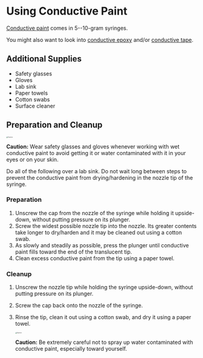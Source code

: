 # Using Conductive Paint

[Conductive paint](https://www.digikey.com/en/products/filter/coating-grease-repair/642?s=N4IgjCBcoKxaBjKAzAhgGwM4FMA0IB7KAbRAGYyAmAdgE4AWEAXXwAcAXKEAZXYCcAlgDsA5iAC%2B%2BMAA4y8EEkhoseQiXKyyANmnM2nSD37CxkkNWoRoClBhz4ikUvQAMtaWDn5X7yoxYgHFy8gqIS%2BAC0lPKK-ACuqo6kcExmEXLWsXwJDupgLsziRUA) comes in 5--10-gram syringes.

You might also want to look into [conductive epoxy](https://www.digikey.com/en/products/filter/glue-adhesives-applicators/909?s=N4IgjCBcoKxaBjKAzAhgGwM4FMA0IB7KAbRAGYyAmAdgE4AWEfM%2BsmANgAYnzWZbqPFm1oAOEAF18ABwAuUEAGVZAJwCWAOwDmIAL74wosvBBJIaLHkIle9GKPZD69dpW5SQchcvXa9%2BAFpKEzNVAFcrIkhSOAl9EADjaFMocMibMHddbKA) and/or [conductive tape](https://www.digikey.com/en/products/filter/tape/908?s=N4IgjCBcoCwJwGYqgMZQGYEMA2BnApgDQgD2UA2iAjAgKwBsADCALrEAOALlCAMqcAnAJYA7AOYgAvsQC0AJmQg0kQQFcipCiFqtpIGUmhKoajWUiUwzFpNtA).

## Additional Supplies

 -  Safety glasses
 -  Gloves
 -  Lab sink
 -  Paper towels
 -  Cotton swabs
 -  Surface cleaner

## Preparation and Cleanup

<img src="https://upload.wikimedia.org/wikipedia/commons/6/61/ANSI_Caution_Header_-_1998.svg" alt="Caution" style="zoom:25%;" />

**Caution:** Wear safety glasses and gloves whenever working with wet conductive paint to avoid getting it or water contaminated with it in your eyes or on your skin.

Do all of the following over a lab sink. Do not wait long between steps to prevent the conductive paint from drying/hardening in the nozzle tip of the syringe.

### Preparation

 1. Unscrew the cap from the nozzle of the syringe while holding it upside-down, without putting pressure on its plunger.
 2. Screw the widest possible nozzle tip into the nozzle. Its greater contents take longer to dry/harden and it may be cleaned out using a cotton swab.
 3. As slowly and steadily as possible, press the plunger until conductive paint fills toward the end of the translucent tip.
 4. Clean excess conductive paint from the tip using a paper towel.

### Cleanup

 1. Unscrew the nozzle tip while holding the syringe upside-down, without putting pressure on its plunger.
 2. Screw the cap back onto the nozzle of the syringe.
 3. Rinse the tip, clean it out using a cotton swab, and dry it using a paper towel.

    <img src="https://upload.wikimedia.org/wikipedia/commons/6/61/ANSI_Caution_Header_-_1998.svg" alt="Caution" style="zoom:25%;" />
    
    **Caution:** Be extremely careful not to spray up water contaminated with conductive paint, especially toward yourself.
